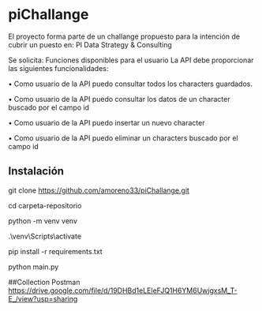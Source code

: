 # piChallange
El proyecto forma parte de un challange propuesto para la intención de cubrir un puesto en: PI Data Strategy & Consulting 

Se solicita:
Funciones disponibles para el usuario
La API debe proporcionar las siguientes funcionalidades:

• Como usuario de la API puedo consultar todos los characters guardados.

• Como usuario de la API puedo consultar los datos de un character buscado por el campo id

• Como usuario de la API puedo insertar un nuevo character

• Como usuario de la API puedo eliminar un characters buscado por el campo id

## Instalación

git clone https://github.com/amoreno33/piChallange.git

cd carpeta-repositorio

python -m venv venv

.\venv\Scripts\activate

pip install -r requirements.txt

python main.py

##Collection Postman
https://drive.google.com/file/d/19DHBd1eLEleFJQ1H6YM6UwjgxsM_T-E_/view?usp=sharing
